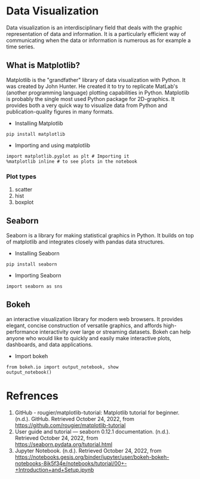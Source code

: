 # Data Visualization

Data visualization is an interdisciplinary field that deals with the graphic representation of data and information. It is a particularly efficient way of communicating when the data or information is numerous as for example a time series.

## What is Matplotlib?

Matplotlib is the "grandfather" library of data visualization with Python. It was created by John Hunter. He created it to try to replicate MatLab's (another programming language) plotting capabilities in Python. Matplotlib is probably the single most used Python package for 2D-graphics. It provides both a very quick way to visualize data from Python and publication-quality figures in many formats.


* Installing Matplotlib

`pip install matplotlib`


* Importing and using matplotlib
```
import matplotlib.pyplot as plt # Importing it
%matplotlib inline # to see plots in the notebook
```
### Plot types 
1. scatter
2. hist
3. boxplot

## Seaborn

Seaborn is a library for making statistical graphics in Python. It builds on top of matplotlib and integrates closely with pandas data structures.



* Installing  Seaborn

`pip install seaborn`


* Importing Seaborn

`import seaborn as sns`

## Bokeh 
 an interactive visualization library for modern web browsers. It provides elegant, concise construction of versatile graphics, and affords high-performance interactivity over large or streaming datasets. Bokeh can help anyone who would like to quickly and easily make interactive plots, dashboards, and data applications.

* Import bokeh

```
from bokeh.io import output_notebook, show
output_notebook()
```


# Refrences 
1. GitHub - rougier/matplotlib-tutorial: Matplotlib tutorial for beginner. (n.d.). GitHub. Retrieved October 24, 2022, from https://github.com/rougier/matplotlib-tutorial
2. User guide and tutorial — seaborn 0.12.1 documentation. (n.d.). Retrieved October 24, 2022, from https://seaborn.pydata.org/tutorial.html
3. Jupyter Notebook. (n.d.). Retrieved October 24, 2022, from https://notebooks.gesis.org/binder/jupyter/user/bokeh-bokeh-notebooks-8ik5f34e/notebooks/tutorial/00+-+Introduction+and+Setup.ipynb